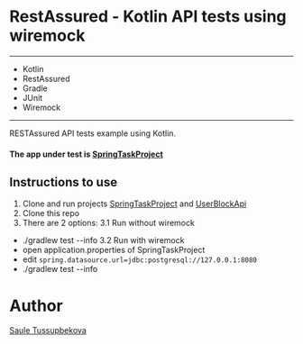 # RestAssured - Kotlin API tests using wiremock
____
- Kotlin
- RestAssured
- Gradle
- JUnit
- Wiremock
____

RESTAssured API tests example using Kotlin.<br/>
#### The app under test is [SpringTaskProject](https://github.com/SauleQA/SpringTaskProject)<br/>

## Instructions to use
1. Clone and run projects [SpringTaskProject](https://github.com/SauleQA/SpringTaskProject) and [UserBlockApi](https://github.com/SauleQA/SpringUserBlockApi)
2. Clone this repo
3. There are 2 options:
  3.1 Run without wiremock
  - ./gradlew test --info
  3.2 Run with wiremock
  - open application.properties of SpringTaskProject
  - edit ```spring.datasource.url=jdbc:postgresql://127.0.0.1:8080```
  - ./gradlew test --info

# Author
[Saule Tussupbekova](https://www.linkedin.com/in/saule-tussupbekova/)
